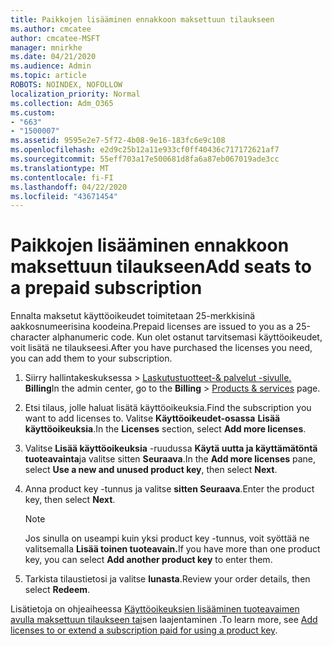 ```yaml
---
title: Paikkojen lisääminen ennakkoon maksettuun tilaukseen
ms.author: cmcatee
author: cmcatee-MSFT
manager: mnirkhe
ms.date: 04/21/2020
ms.audience: Admin
ms.topic: article
ROBOTS: NOINDEX, NOFOLLOW
localization_priority: Normal
ms.collection: Adm_O365
ms.custom:
- "663"
- "1500007"
ms.assetid: 9595e2e7-5f72-4b08-9e16-183fc6e9c108
ms.openlocfilehash: e2d9c25b12a11e933cf0ff40436c717172621af7
ms.sourcegitcommit: 55eff703a17e500681d8fa6a87eb067019ade3cc
ms.translationtype: MT
ms.contentlocale: fi-FI
ms.lasthandoff: 04/22/2020
ms.locfileid: "43671454"
---
```

# <a name="add-seats-to-a-prepaid-subscription"></a><span data-ttu-id="bc9af-102">Paikkojen lisääminen ennakkoon maksettuun tilaukseen</span><span class="sxs-lookup"><span data-stu-id="bc9af-102">Add seats to a prepaid subscription</span></span>

<span data-ttu-id="bc9af-103">Ennalta maksetut käyttöoikeudet toimitetaan 25-merkkisinä aakkosnumeerisina koodeina.</span><span class="sxs-lookup"><span data-stu-id="bc9af-103">Prepaid licenses are issued to you as a 25-character alphanumeric code.</span></span> <span data-ttu-id="bc9af-104">Kun olet ostanut tarvitsemasi käyttöoikeudet, voit lisätä ne tilaukseesi.</span><span class="sxs-lookup"><span data-stu-id="bc9af-104">After you have purchased the licenses you need, you can add them to your subscription.</span></span> 

1. <span data-ttu-id="bc9af-105">Siirry hallintakeskuksessa > [Laskutustuotteet-& palvelut -sivulle.](https://go.microsoft.com/fwlink/p/?linkid=842054) **Billing**</span><span class="sxs-lookup"><span data-stu-id="bc9af-105">In the admin center, go to the **Billing** > [Products & services](https://go.microsoft.com/fwlink/p/?linkid=842054) page.</span></span>

2. <span data-ttu-id="bc9af-106">Etsi tilaus, jolle haluat lisätä käyttöoikeuksia.</span><span class="sxs-lookup"><span data-stu-id="bc9af-106">Find the subscription you want to add licenses to.</span></span> <span data-ttu-id="bc9af-107">Valitse **Käyttöoikeudet-osassa** **Lisää käyttöoikeuksia**.</span><span class="sxs-lookup"><span data-stu-id="bc9af-107">In the **Licenses** section, select **Add more licenses**.</span></span>

3. <span data-ttu-id="bc9af-108">Valitse **Lisää käyttöoikeuksia** -ruudussa **Käytä uutta ja käyttämätöntä tuoteavainta**ja valitse sitten **Seuraava**.</span><span class="sxs-lookup"><span data-stu-id="bc9af-108">In the **Add more licenses** pane, select **Use a new and unused product key**, then select **Next**.</span></span>

4. <span data-ttu-id="bc9af-109">Anna product key -tunnus ja valitse **sitten Seuraava**.</span><span class="sxs-lookup"><span data-stu-id="bc9af-109">Enter the product key, then select **Next**.</span></span>

    > [!NOTE]
    > <span data-ttu-id="bc9af-110">Jos sinulla on useampi kuin yksi product key -tunnus, voit syöttää ne valitsemalla **Lisää toinen tuoteavain.**</span><span class="sxs-lookup"><span data-stu-id="bc9af-110">If you have more than one product key, you can select **Add another product key** to enter them.</span></span>

5. <span data-ttu-id="bc9af-111">Tarkista tilaustietosi ja valitse **lunasta**.</span><span class="sxs-lookup"><span data-stu-id="bc9af-111">Review your order details, then select **Redeem**.</span></span>

<span data-ttu-id="bc9af-112">Lisätietoja on ohjeaiheessa [Käyttöoikeuksien lisääminen tuoteavaimen avulla maksettuun tilaukseen tai](https://docs.microsoft.com/office365/admin/misc/add-licenses-using-product-key)sen laajentaminen .</span><span class="sxs-lookup"><span data-stu-id="bc9af-112">To learn more, see [Add licenses to or extend a subscription paid for using a product key](https://docs.microsoft.com/office365/admin/misc/add-licenses-using-product-key).</span></span>